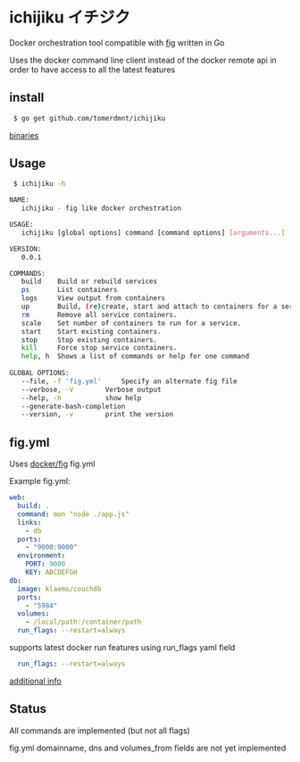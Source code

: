 
# ichijiku イチジク 

Docker orchestration tool compatible with [fig](http://www.fig.sh) written in Go

Uses the docker command line client instead of the docker remote api in order to have access to all the latest features

## install

```bash
 $ go get github.com/tomerdmnt/ichijiku
```

[binaries](github.com/tomerdmnt/ichijiku/releases)

## Usage
```bash
 $ ichijiku -h

NAME:
   ichijiku - fig like docker orchestration

USAGE:
   ichijiku [global options] command [command options] [arguments...]

VERSION:
   0.0.1

COMMANDS:
   build	Build or rebuild services
   ps		List containers
   logs		View output from containers
   up		Build, (re)create, start and attach to containers for a service.
   rm		Remove all service containers.
   scale	Set number of containers to run for a service.
   start	Start existing containers.
   stop		Stop existing containers.
   kill		Force stop service containers.
   help, h	Shows a list of commands or help for one command
   
GLOBAL OPTIONS:
   --file, -f 'fig.yml'		Specify an alternate fig file
   --verbose, -V		Verbose output
   --help, -h			show help
   --generate-bash-completion	
   --version, -v		print the version
```
   
## fig.yml

Uses [docker/fig](docker/fig) fig.yml

Example fig.yml:
```yml
web:
  build: .
  command: mon "node ./app.js"
  links:
    - db
  ports:
    - "9000:9000"
  environment:
    PORT: 9000
	KEY: ABCDEFGH
db:
  image: klaemo/couchdb
  ports:
    - "5984"
  volumes:
	- /local/path:/container/path
  run_flags: --restart=always
```

supports latest docker run features using run_flags yaml field

```yml
  run_flags: --restart=always
```

[additional info](http://www.fig.sh/yml.html)

## Status

All commands are implemented (but not all flags)

fig.yml domainname, dns and volumes_from fields are not yet implemented
